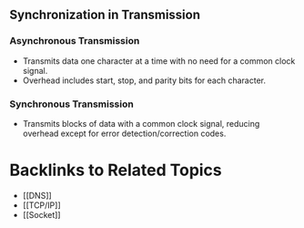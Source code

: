

## Synchronization in Transmission
### Asynchronous Transmission
- Transmits data one character at a time with no need for a common clock signal.
- Overhead includes start, stop, and parity bits for each character.

### Synchronous Transmission
- Transmits blocks of data with a common clock signal, reducing overhead except for error detection/correction codes.

# Backlinks to Related Topics
- [[DNS]]
- [[TCP/IP]]
- [[Socket]]

